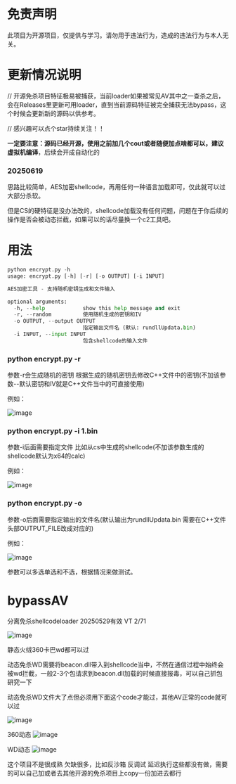 # 免责声明
此项目为开源项目，仅提供与学习。请勿用于违法行为，造成的违法行为与本人无关。

# 更新情况说明
// 开源免杀项目特征极易被捕获，当前loader如果被常见AV其中之一查杀之后，会在Releases里更新可用loader，直到当前源码特征被完全捕获无法bypass，这个时候会更新新的源码以供参考。

// 感兴趣可以点个star持续关注！！

**一定要注意：源码已经开源，使用之前加几个cout或者随便加点啥都可以，建议虚拟机编译**，后续会开成自动化的

### 20250619
思路比较简单，AES加密shellcode，再用任何一种语言加载即可，仅此就可以过大部分杀软。

但是CS的硬特征是没办法改的，shellcode加载没有任何问题，问题在于你后续的操作是否会被动态拦截，如果可以的话尽量换一个c2工具吧。


# 用法
```python
python encrypt.py -h
usage: encrypt.py [-h] [-r] [-o OUTPUT] [-i INPUT]

AES加密工具 - 支持随机密钥生成和文件输入

optional arguments:
  -h, --help            show this help message and exit
  -r, --random          使用随机生成的密钥和IV
  -o OUTPUT, --output OUTPUT
                        指定输出文件名 (默认: rundllUpdata.bin)
  -i INPUT, --input INPUT
                        包含shellcode的输入文件
```

### python encrypt.py -r

参数-r会生成随机的密钥 根据生成的随机密钥去修改C++文件中的密钥(不加该参数--默认密钥和IV就是C++文件当中的可直接使用)

例如：

![image](https://github.com/user-attachments/assets/26ba561b-cd51-4622-9272-989fa35430c0)

### python encrypt.py -i 1.bin

参数-i后面需要指定文件 比如从cs中生成的shellcode(不加该参数生成的shellcode默认为x64的calc)

例如：

![image](https://github.com/user-attachments/assets/a193a70a-6560-4a8c-a124-45763ce65b43)

### python encrypt.py -o

参数-o后面需要指定输出的文件名(默认输出为rundllUpdata.bin 需要在C++文件头部OUTPUT_FILE改成对应的)

例如：

![image](https://github.com/user-attachments/assets/10f0ab52-511a-47b5-95cf-ee76da8da55d)

参数可以多选单选和不选，根据情况来做测试。

# bypassAV
分离免杀shellcodeloader 20250529有效 VT 2/71

![image](https://github.com/user-attachments/assets/e7023bcd-1cbf-449f-b4e7-0a24d6f338cb)

静态火绒360卡巴wd都可以过

动态免杀WD需要将beacon.dll带入到shellcode当中，不然在通信过程中始终会被wd拦截，一般2-3个包请求到beacon.dll加载的时候直接报毒，可以自己抓包研究一下

动态免杀WD文件大了点但必须用下面这个code才能过，其他AV正常的code就可以过

![image](https://github.com/user-attachments/assets/38bcd517-5b49-41c2-9d8a-207b1fc1acdd)


360动态
![image](https://github.com/user-attachments/assets/64d51dfb-a256-47af-b3a6-245cfb9fc8e6)

WD动态
![image](https://github.com/user-attachments/assets/d634e2f1-118a-44b4-b526-e16d119a58be)

这个项目不是很成熟 欠缺很多，比如反沙箱 反调试 延迟执行这些都没有做，需要的可以自己加或者去其他开源的免杀项目上copy一份加进去都行

